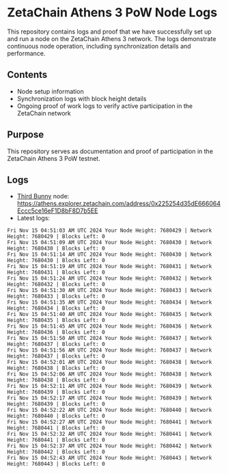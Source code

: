 # ZetaChain Athens 3 PoW Node Logs
This repository contains logs and proof that we have successfully set up and run a node on the ZetaChain Athens 3 network. The logs demonstrate continuous node operation, including synchronization details and performance.

## Contents
- Node setup information
- Synchronization logs with block height details
- Ongoing proof of work logs to verify active participation in the ZetaChain network

## Purpose
This repository serves as documentation and proof of participation in the ZetaChain Athens 3 PoW testnet.

## Logs

- [Third Bunny](https://thirdbunny.xyz/) node: https://athens.explorer.zetachain.com/address/0x225254d35dE666064Eccc5ce16eF1D8bF8D7b5EE
- Latest logs:
```
Fri Nov 15 04:51:03 AM UTC 2024 Your Node Height: 7680429 | Network Height: 7680429 | Blocks Left: 0
Fri Nov 15 04:51:09 AM UTC 2024 Your Node Height: 7680430 | Network Height: 7680430 | Blocks Left: 0
Fri Nov 15 04:51:14 AM UTC 2024 Your Node Height: 7680430 | Network Height: 7680430 | Blocks Left: 0
Fri Nov 15 04:51:19 AM UTC 2024 Your Node Height: 7680431 | Network Height: 7680431 | Blocks Left: 0
Fri Nov 15 04:51:24 AM UTC 2024 Your Node Height: 7680432 | Network Height: 7680432 | Blocks Left: 0
Fri Nov 15 04:51:30 AM UTC 2024 Your Node Height: 7680433 | Network Height: 7680433 | Blocks Left: 0
Fri Nov 15 04:51:35 AM UTC 2024 Your Node Height: 7680434 | Network Height: 7680434 | Blocks Left: 0
Fri Nov 15 04:51:40 AM UTC 2024 Your Node Height: 7680435 | Network Height: 7680435 | Blocks Left: 0
Fri Nov 15 04:51:45 AM UTC 2024 Your Node Height: 7680436 | Network Height: 7680436 | Blocks Left: 0
Fri Nov 15 04:51:50 AM UTC 2024 Your Node Height: 7680437 | Network Height: 7680437 | Blocks Left: 0
Fri Nov 15 04:51:56 AM UTC 2024 Your Node Height: 7680437 | Network Height: 7680437 | Blocks Left: 0
Fri Nov 15 04:52:01 AM UTC 2024 Your Node Height: 7680438 | Network Height: 7680438 | Blocks Left: 0
Fri Nov 15 04:52:06 AM UTC 2024 Your Node Height: 7680438 | Network Height: 7680438 | Blocks Left: 0
Fri Nov 15 04:52:11 AM UTC 2024 Your Node Height: 7680439 | Network Height: 7680439 | Blocks Left: 0
Fri Nov 15 04:52:17 AM UTC 2024 Your Node Height: 7680439 | Network Height: 7680439 | Blocks Left: 0
Fri Nov 15 04:52:22 AM UTC 2024 Your Node Height: 7680440 | Network Height: 7680440 | Blocks Left: 0
Fri Nov 15 04:52:27 AM UTC 2024 Your Node Height: 7680441 | Network Height: 7680441 | Blocks Left: 0
Fri Nov 15 04:52:32 AM UTC 2024 Your Node Height: 7680441 | Network Height: 7680441 | Blocks Left: 0
Fri Nov 15 04:52:37 AM UTC 2024 Your Node Height: 7680442 | Network Height: 7680442 | Blocks Left: 0
Fri Nov 15 04:52:43 AM UTC 2024 Your Node Height: 7680443 | Network Height: 7680443 | Blocks Left: 0
```
